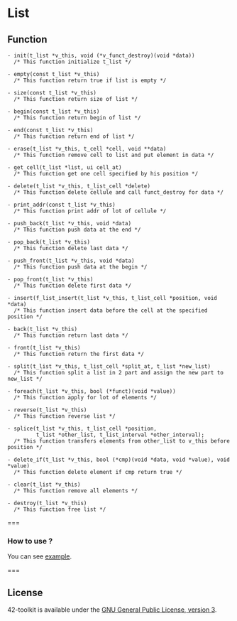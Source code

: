List
==========

## Function

	- init(t_list *v_this, void (*v_funct_destroy)(void *data))
	  /* This function initialize t_list */

	- empty(const t_list *v_this)
	  /* This function return true if list is empty */

	- size(const t_list *v_this)
	  /* This function return size of list */

	- begin(const t_list *v_this)
	  /* This function return begin of list */

	- end(const t_list *v_this)
	  /* This function return end of list */

	- erase(t_list *v_this, t_cell *cell, void **data)
	  /* This function remove cell to list and put element in data */

	- get_cell(t_list *list, ui cell_at)
	  /* This function get one cell specified by his position */

	- delete(t_list *v_this, t_list_cell *delete)
	  /* This function delete cellule and call funct_destroy for data */

	- print_addr(const t_list *v_this)
	  /* This function print addr of lot of cellule */

	- push_back(t_list *v_this, void *data)
	  /* This function push data at the end */

	- pop_back(t_list *v_this)
	  /* This function delete last data */

	- push_front(t_list *v_this, void *data)
	  /* This function push data at the begin */

	- pop_front(t_list *v_this)
	  /* This function delete first data */

	- insert(f_list_insert(t_list *v_this, t_list_cell *position, void *data)
	  /* This function insert data before the cell at the specified position */

	- back(t_list *v_this)
	  /* This function return last data */

	- front(t_list *v_this)
	  /* This function return the first data */

	- split(t_list *v_this, t_list_cell *split_at, t_list *new_list)
	  /* This function split a list in 2 part and assign the new part to new_list */

	- foreach(t_list *v_this, bool (*funct)(void *value))
	  /* This function apply for lot of elements */

	- reverse(t_list *v_this)
	  /* This function reverse list */

	- splice(t_list *v_this, t_list_cell *position,
			 t_list *other_list, t_list_interval *other_interval);
	  /* This function transfers elements from other_list to v_this before position */

	- delete_if(t_list *v_this, bool (*cmp)(void *data, void *value), void *value)
	  /* This function delete element if cmp return true */

	- clear(t_list *v_this)
	  /* This function remove all elements */

	- destroy(t_list *v_this)
	  /* This function free list */

===
### How to use ?

You can see [example](https://github.com/42School/42-toolkit/tree/master/examples/libc/list).

===
## License

42-toolkit is available under the [GNU General Public License, version 3](LICENSE).
